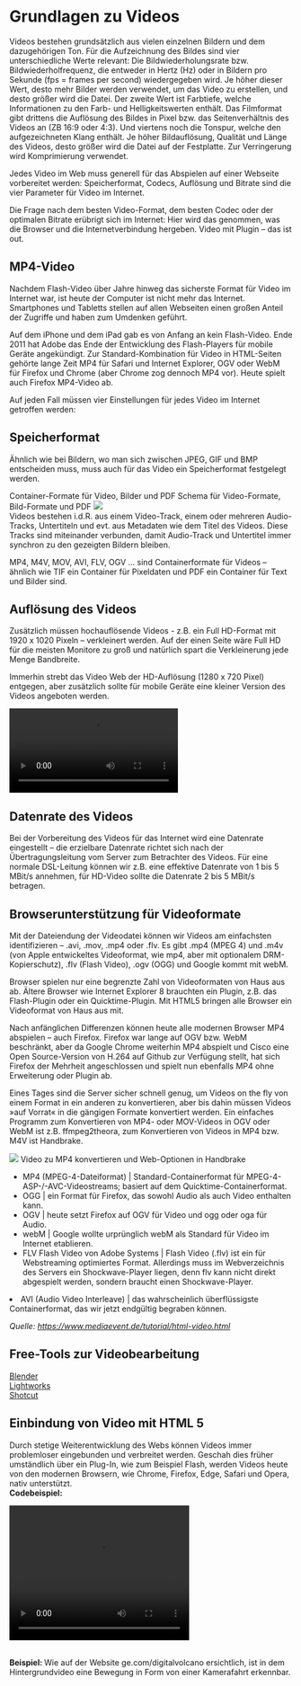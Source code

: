<h1> Grundlagen zu Videos </h1>
Videos bestehen grundsätzlich aus vielen einzelnen Bildern und dem dazugehörigen Ton. Für die Aufzeichnung des Bildes sind vier unterschiedliche Werte relevant: Die Bildwiederholungsrate bzw. Bildwiederholfrequenz, die entweder in Hertz (Hz) oder in Bildern pro Sekunde (fps = frames per second) wiedergegeben wird. Je höher dieser Wert, desto mehr Bilder werden verwendet, um das Video zu erstellen, und desto größer wird die Datei. Der zweite Wert ist Farbtiefe, welche Informationen zu den Farb- und Helligkeitswerten enthält. Das Filmformat gibt drittens die Auflösung des Bildes in Pixel bzw. das Seitenverhältnis des Videos an (ZB 16:9 oder 4:3). Und viertens noch die Tonspur, welche den aufgezeichneten Klang enthält. Je höher Bildauflösung, Qualität und Länge des Videos, desto größer wird die Datei auf der Festplatte. Zur Verringerung wird Komprimierung verwendet.


Jedes Video im Web muss generell für das Abspielen auf einer Webseite vorbereitet werden: Speicherformat, Codecs, Auflösung und Bitrate sind die vier Parameter für Video im Internet.

Die Frage nach dem besten Video-Format, dem besten Codec oder der optimalen Bitrate erübrigt sich im Internet: Hier wird das genommen, was die Browser und die Internetverbindung hergeben. Video mit Plugin – das ist out.


<h2>MP4-Video </h2>
Nachdem Flash-Video über Jahre hinweg das sicherste Format für Video im Internet war, ist heute der Computer ist nicht mehr das Internet. Smartphones und Tabletts stellen auf allen Webseiten einen großen Anteil der Zugriffe und haben zum Umdenken geführt.

Auf dem iPhone und dem iPad gab es von Anfang an kein Flash-Video. Ende 2011 hat Adobe das Ende der Entwicklung des Flash-Players für mobile Geräte angekündigt. Zur Standard-Kombination für Video in HTML-Seiten gehörte lange Zeit MP4 für Safari und Internet Explorer, OGV oder WebM für Firefox und Chrome (aber Chrome zog dennoch MP4 vor). Heute spielt auch Firefox MP4-Video ab.

Auf jeden Fall müssen vier Einstellungen für jedes Video im Internet getroffen werden:

<h2> Speicherformat </h2>
Ähnlich wie bei Bildern, wo man sich zwischen JPEG, GIF und BMP entscheiden muss, muss auch für das Video ein Speicherformat festgelegt werden.

Container-Formate für Video, Bilder und PDF Schema für Video-Formate, Bild-Formate und PDF
<img src="https://www.mediaevent.de/tutorial/img/container-fuer-video-bilder-pdf-schema.png"> <br>
Videos bestehen i.d.R. aus einem Video-Track, einem oder mehreren Audio-Tracks, Untertiteln und evt. aus Metadaten wie dem Titel des Videos. Diese Tracks sind miteinander verbunden, damit Audio-Track und Untertitel immer synchron zu den gezeigten Bildern bleiben.

MP4, M4V, MOV, AVI, FLV, OGV … sind Containerformate für Videos – ähnlich wie TIF ein Container für Pixeldaten und PDF ein Container für Text und Bilder sind.

<h2> Auflösung des Videos </h2>
Zusätzlich müssen hochauflösende Videos - z.B. ein Full HD-Format mit 1920 x 1020 Pixeln – verkleinert werden. Auf der einen Seite wäre Full HD für die meisten Monitore zu groß und natürlich spart die Verkleinerung jede Menge Bandbreite.

Immerhin strebt das Video Web der HD-Auflösung (1280 x 720 Pixel) entgegen, aber zusätzlich sollte für mobile Geräte eine kleiner Version des Videos angeboten werden.

<video controls> 
   <source type="video/mp4" media="all and (min-width:680px)" src="video-large.mp4" > 
   <source type="video/mp4" media="all and (min-width:320px)" src="video-small.mp4" >  
</video>

<h2> Datenrate des Videos </h2>
Bei der Vorbereitung des Videos für das Internet wird eine Datenrate eingestellt – die erzielbare Datenrate richtet sich nach der Übertragungsleitung vom Server zum Betrachter des Videos. Für eine normale DSL-Leitung können wir z.B. eine effektive Datenrate von 1 bis 5 MBit/s annehmen, für HD-Video sollte die Datenrate 2 bis 5 MBit/s betragen.

<h2> Browserunterstützung für Videoformate </h2>
Mit der Dateiendung der Videodatei können wir Videos am einfachsten identifizieren – .avi, .mov, .mp4 oder .flv. Es gibt .mp4 (MPEG 4) und .m4v (von Apple entwickeltes Videoformat, wie mp4, aber mit optionalem DRM-Kopierschutz), .flv (Flash Video), .ogv (OGG) und Google kommt mit webM.

Browser spielen nur eine begrenzte Zahl von Videoformaten von Haus aus ab. Ältere Browser wie Internet Explorer 8 brauchten ein Plugin, z.B. das Flash-Plugin oder ein Quicktime-Plugin. Mit HTML5 bringen alle Browser ein Videoformat von Haus aus mit.

Nach anfänglichen Differenzen können heute alle modernen Browser MP4 abspielen – auch Firefox. Firefox war lange auf OGV bzw. WebM beschränkt, aber da Google Chrome weiterhin MP4 abspielt und Cisco eine Open Source-Version von H.264 auf Github zur Verfügung stellt, hat sich Firefox der Mehrheit angeschlossen und spielt nun ebenfalls MP4 ohne Erweiterung oder Plugin ab.


Eines Tages sind die Server sicher schnell genug, um Videos on the fly von einem Format in ein anderen zu konvertieren, aber bis dahin müssen Videos »auf Vorrat« in die gängigen Formate konvertiert werden. Ein einfaches Programm zum Konvertieren von MP4- oder MOV-Videos in OGV oder WebM ist z.B. ffmpeg2theora, zum Konvertieren von Videos in MP4 bzw. M4V ist Handbrake.


<img src="https://www.mediaevent.de/tutorial/svg/handbrake.svg">
Video zu MP4 konvertieren und Web-Optionen in Handbrake <br>
<ul>
<li> MP4 (MPEG-4-Dateiformat) | Standard-Containerformat für MPEG-4-ASP-/-AVC-Videostreams; basiert auf dem Quicktime-Containerformat. </li>
<li> OGG | ein Format für Firefox, das sowohl Audio als auch Video enthalten kann.</li>
<li>OGV | heute setzt Firefox auf OGV für Video und ogg oder oga für Audio.</li>
<li>webM | Google wollte urprünglich webM als Standard für Video im Internet etablieren.</li>
<li>FLV Flash Video von Adobe Systems | Flash Video (.flv) ist ein für Webstreaming optimiertes Format. Allerdings muss im Webverzeichnis des Servers ein Shockwave-Player liegen, denn flv kann nicht direkt abgespielt werden, sondern braucht einen Shockwave-Player.</li>
</ul>
<li>AVI (Audio Video Interleave) | das wahrscheinlich überflüssigste Containerformat, das wir jetzt endgültig begraben können.

<em> Quelle: https://www.mediaevent.de/tutorial/html-video.html </em>

<h2> Free-Tools zur Videobearbeitung </h2>

<a href="https://www.blender.org/">Blender </a> <br>
<a href="https://www.lwks.com/"> Lightworks </a> <br>
<a href="https://shotcut.org/"> Shotcut</a>

<h2> Einbindung von Video mit HTML 5 </h2>

Durch stetige Weiterentwicklung des Webs können Videos immer problemloser eingebunden und verbreitet werden. Geschah dies früher umständlich über ein Plug-In, wie zum Beispiel Flash, werden Videos heute von den modernen Browsern, wie Chrome, Firefox, Edge, Safari und Opera, nativ unterstützt. 
<br>
<b> Codebeispiel:  </b> <br>
<p> <video width="320" height="240" controls>
  <source src="movie.mp4" type="video/mp4">
  <source src="movie.ogg" type="video/ogg">
  Your browser does not support the video tag.
</video> </p> 

<br>
<b> Beispiel: </b>
Wie auf der Website ge.com/digitalvolcano ersichtlich, ist in dem Hintergrundvideo eine Bewegung in Form von einer Kamerafahrt erkennbar. 
